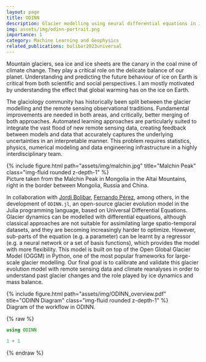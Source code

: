 ```yaml
---
layout: page
title: ODINN
description: Glacier modelling using neural differential equations in Julia
img: assets/img/odinn-portrait.png
importance: 1
category: Machine Learning and Geophysics
related_publications: bolibar2023universal
---
```


Mountain glaciers, sea ice and ice sheets are the canary in the coal mine of climate change. 
They play a critical role on the delicate balance of our planet.
Understanding and predicting the future behaviour of ice on Earth is critical from both scientific and social perspectives. 
I am mostly motivated by understanding the effect that global warming has on the ice on Earth. 

The glaciology community has historically been split between the glacier modelling and the remote sensing observational traditions. 
Fundamental improvements are needed in both areas, and critically, better merging of both approaches. 
Automated learning approaches are particularly suited to integrate the vast flood of new remote sensing data, creating feedback between models and data that accurately captures the underlying uncertainties in an interpretable manner. 
This problem requires statistics, physics, numerical modeling and data engineering infrastructure in a highly interdisciplinary team. 

<div class="row">
    <div class="col-sm mt-3 mt-md-0">
        {% include figure.html path="assets/img/malchin.jpg" title="Malchin Peak" class="img-fluid rounded z-depth-1" %}
    </div>
</div>
<div class="caption">
    Picture taken from the Malchin Peak in Mongolia in the Altai Mountains, right in the border between Mongolia, Russia and China. 
</div>

In collaboration with [Jordi Bolibar](https://jordibolibar.wordpress.com/), [Fernando Pérez](https://bids.berkeley.edu/people/fernando-perez), among others, in the development of `ODINN.jl`, an open-source glacier evolution model in the Julia programming language, based on Universal Differential Equations. 
Glacier dynamics can be modelled with differential equations, although classical approaches are not suitable for assimilating large spatio-temporal datasets, and they are becoming increasingly harder to optimize. 
However, sub-parts of the equation (e.g. a parameter) can be learnt by a regressor (e.g. a neural network or a set of basis functions), which provides the model with more flexibility. 
This model is built on top of the Open Global Glacier Model (OGGM) in Python, one of the most popular frameworks for large-scale glacier modelling. 
Our final goal is to calibrate and validate this glacier evolution model with remote sensing data and climate reanalyses in order to understand past glacier changes and the role played by ice dynamics and mass balance.

<div class="row">
    <div class="col-sm mt-3 mt-md-0">
        {% include figure.html path="assets/img/ODINN_overview.pdf" title="ODINN Diagram" class="img-fluid rounded z-depth-1" %}
    </div>
</div>
<div class="caption">
    Diagram of the workflow in ODINN. 
</div>



{% raw %}
```julia
using ODINN

1 + 1
```
{% endraw %}
